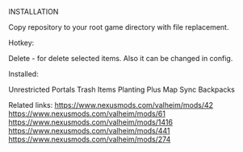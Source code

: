 INSTALLATION

Copy repository to your root game directory with file replacement.

Hotkey:

Delete - for delete selected items. Also it can be changed in config.

Installed:

Unrestricted Portals
Trash Items
Planting Plus
Map Sync
Backpacks

Related links:
https://www.nexusmods.com/valheim/mods/42
https://www.nexusmods.com/valheim/mods/61
https://www.nexusmods.com/valheim/mods/1416
https://www.nexusmods.com/valheim/mods/441
https://www.nexusmods.com/valheim/mods/274


